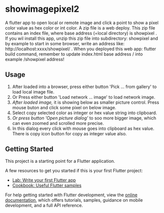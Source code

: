 # showimagepixel2
A flutter app to open local or remote image and click a point to show a pixel color value as hex color or int color.
A zip file is a web deploy. This zip file contains an index file, where base address (=local directory) is showpixel .
If you wil install this app, unzip this zip file into subdirectory: showpixel and by example to start in some browser,
write an address like: http://localhost:xxxx/showpixel/ . When you deployed this web app: flutter build command, remember to update index.html
base address / into example /showpixel address!

## Usage

1. After loaded into a browser, press either button 'Pick ... from gallery' to load local image file. 
2. Or Press either button 'Load network ... image' to load network image.
3. *After loaded image,* it is showing below as smaller picture control. Press mouse buton and click some pixel on below image.
4. Select copy selected color as integer or hex value string into clipboard.
5. *Or press button 'Open picture dialog'* to soo more bigger image, which can even zoomed and scrolled more precise.
6. In this dialog every click with mouse goes into clipboard as hex value. There is copy icon button for copy as integer value also.
   
## Getting Started

This project is a starting point for a Flutter application.

A few resources to get you started if this is your first Flutter project:

- [Lab: Write your first Flutter app](https://docs.flutter.dev/get-started/codelab)
- [Cookbook: Useful Flutter samples](https://docs.flutter.dev/cookbook)

For help getting started with Flutter development, view the
[online documentation](https://docs.flutter.dev/), which offers tutorials,
samples, guidance on mobile development, and a full API reference.
